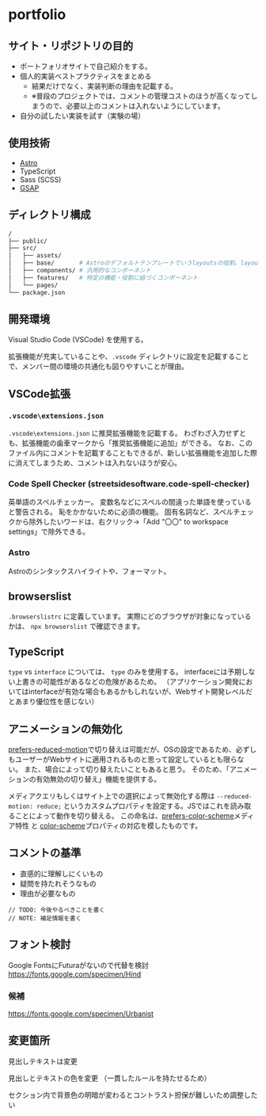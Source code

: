 # portfolio

## サイト・リポジトリの目的

- ポートフォリオサイトで自己紹介をする。
- 個人的実装ベストプラクティスをまとめる
  - 結果だけでなく、実装判断の理由を記載する。
  - ※普段のプロジェクトでは、コメントの管理コストのほうが高くなってしまうので、必要以上のコメントは入れないようにしています。
- 自分の試したい実装を試す（実験の場）

## 使用技術

- [Astro](https://astro.build/)
- TypeScript
- Sass (SCSS)
- [GSAP](https://greensock.com/gsap/)

## ディレクトリ構成

```sh
/
├── public/
├── src/
│   ├── assets/
│   ├── base/       # Astroのデフォルトテンプレートでいうlayoutsの役割。layoutsではなくbaseとするのは、スタイルの適用順がcomponentsよりも先にする意図を表すように、アルファベット順で先に並ぶようにするため。
│   ├── components/ # 汎用的なコンポーネント
│   ├── features/   # 特定の機能・役割に紐づくコンポーネント
│   └── pages/
└── package.json
```

## 開発環境

Visual Studio Code (VSCode) を使用する。

拡張機能が充実していることや、`.vscode` ディレクトリに設定を記載することで、メンバー間の環境の共通化も図りやすいことが理由。

## VSCode拡張

### `.vscode\extensions.json`

`.vscode\extensions.json` に推奨拡張機能を記載する。
わざわざ入力せずとも、拡張機能の歯車マークから「推奨拡張機能に追加」ができる。
なお、このファイル内にコメントを記載することもできるが、新しい拡張機能を追加した際に消えてしまうため、コメントは入れないほうが安心。

### Code Spell Checker (streetsidesoftware.code-spell-checker)

英単語のスペルチェッカー。
変数名などにスペルの間違った単語を使っていると警告される。
恥をかかないために必須の機能。
固有名詞など、スペルチェックから除外したいワードは、右クリック→「Add "〇〇" to workspace settings」で除外できる。

### Astro

Astroのシンタックスハイライトや、フォーマット。

## browserslist

`.browserslistrc` に定義しています。
実際にどのブラウザが対象になっているかは、 `npx browserslist` で確認できます。

## TypeScript

`type` vs `interface` については、 `type` のみを使用する。
interfaceには予期しない上書きの可能性があるなどの危険があるため。
（アプリケーション開発においてはinterfaceが有効な場合もあるかもしれないが、Webサイト開発レベルだとあまり優位性を感じない）

## アニメーションの無効化

[prefers-reduced-motion](https://developer.mozilla.org/ja/docs/Web/CSS/@media/prefers-reduced-motion)で切り替えは可能だが、OSの設定であるため、必ずしもユーザーがWebサイトに適用されるものと思って設定しているとも限らない。
また、場合によって切り替えたいこともあると思う。
そのため、「アニメーションの有効無効の切り替え」機能を提供する。

メディアクエリもしくはサイト上での選択によって無効化する際は `--reduced-motion: reduce;` というカスタムプロパティを設定する。JSではこれを読み取ることによって動作を切り替える。
この命名は、[prefers-color-scheme](https://developer.mozilla.org/ja/docs/Web/CSS/@media/prefers-color-scheme)メディア特性 と [color-scheme](https://developer.mozilla.org/ja/docs/Web/CSS/color-scheme)プロパティの対応を模したものです。

## コメントの基準

- 直感的に理解しにくいもの
- 疑問を持たれそうなもの
- 理由が必要なもの

```
// TODO: 今後やるべきことを書く
// NOTE: 補足情報を書く
```

## フォント検討

Google FontsにFuturaがないので代替を検討
https://fonts.google.com/specimen/Hind

### 候補

https://fonts.google.com/specimen/Urbanist

## 変更箇所

見出しテキストは変更

見出しとテキストの色を変更
（一貫したルールを持たせるため）

セクション内で背景色の明暗が変わるとコントラスト担保が難しいため調整したい
